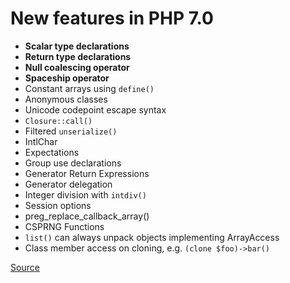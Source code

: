 # New features in PHP 7.0

- **Scalar type declarations**
- **Return type declarations**
- **Null coalescing operator**
- **Spaceship operator**
- Constant arrays using `define()`
- Anonymous classes
- Unicode codepoint escape syntax
- `Closure::call()`
- Filtered `unserialize()`
- IntlChar
- Expectations
- Group use declarations
- Generator Return Expressions
- Generator delegation
- Integer division with `intdiv()`
- Session options
- preg_replace_callback_array()
- CSPRNG Functions
- `list()` can always unpack objects implementing ArrayAccess
- Class member access on cloning, e.g. `(clone $foo)->bar()`

[Source](http://php.net/manual/en/migration70.new-features.php)